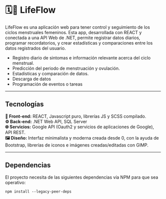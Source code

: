 # 🗓️🪽 LifeFlow

LifeFlow es una aplicación web para tener control y seguimiento de los ciclos menstruales femeninos. Esta app, desarrollada con 
REACT y conectada a una API Web de .NET, permite registrar datos diarios, programar recordatorios, y crear estadísticas y 
comparaciones entre los datos registrados del usuario.

  - Registro diario de sintomas e información relevante acerca del ciclo menstrual.
  - Predicción del periodo de menstruación y ovulación.
  - Estadísticas y comparación de datos.
  - Descarga de datos
  - Programación de eventos o tareas

---

## Tecnologías

  <b>🎨 Front-end:</b> REACT, Javascript puro, librerías JS y SCSS compilado.
  <br>
  <b>⚙️ Back-end:</b> .NET Web API, SQL Server
  <br>
  <b>🌐 Servicios:</b> Google API (Oauth2 y servicios de aplicaciones de Google), API REST.
  <br>
  <b>🖼️ Diseño:</b> Interfaz minimalista y moderna creada desde 0, con la ayuda de Bootstrap, librerías de iconos e imágenes creadas/editadas con GIMP.

---

## Dependencias
El proyecto necesita de las siguientes dependencias vía NPM para que sea operativo:

    npm install --legacy-peer-deps
